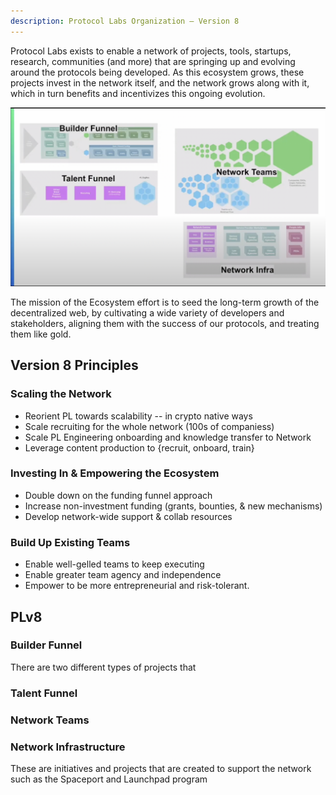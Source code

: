 ```yaml
---
description: Protocol Labs Organization – Version 8
---
```


Protocol Labs exists to enable a network of projects, tools, startups, research, communities (and more) that are springing up and evolving around the protocols being developed. As this ecosystem grows, these projects invest in the network itself, and the network grows along with it, which in turn benefits and incentivizes this ongoing evolution.

![PL Version 8](<../../.gitbook/assets/plv8.png>)

The mission of the Ecosystem effort is to seed the long-term growth of the decentralized web, by cultivating a wide variety of developers and stakeholders, aligning them with the success of our protocols, and treating them like gold.

## Version 8 Principles
### Scaling the Network
* Reorient PL towards scalability -- in crypto native ways
* Scale recruiting for the whole network (100s of companiess)
* Scale PL Engineering onboarding and knowledge transfer to Network
* Leverage content production to {recruit, onboard, train}


### Investing In & Empowering the Ecosystem
* Double down on the funding funnel approach
* Increase non-investment funding (grants, bounties, & new mechanisms)
* Develop network-wide support & collab resources


### Build Up Existing Teams
* Enable well-gelled teams to keep executing
* Enable greater team agency and independence
* Empower to be more entrepreneurial and risk-tolerant.


## PLv8
### Builder Funnel
There are two different types of projects that

### Talent Funnel

### Network Teams

### Network Infrastructure
These are initiatives and projects that are created to support the network such as the Spaceport and Launchpad program
